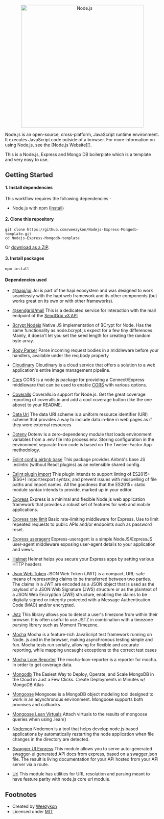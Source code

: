 <!--lint disable no-literal-urls-->
<p align="center">
  <a href="https://nodejs.org/">
    <img
      alt="Node.js"
      src="https://nodejs.org/static/images/logo-light.svg"
      width="400"
    />
  </a>
</p>

Node.js is an open-source, cross-platform, JavaScript runtime environment. It
executes JavaScript code outside of a browser. For more information on using
Node.js, see the [Node.js Website][].

This is a Node.js, Express and Mongo DB boilerplate which is a template and very easy to use.


## Getting Started


#### 1. Install dependencies

This workflow requires the following dependencies -

- Node.js with npm ([Install](https://github.com/joyent/node/wiki/Installing-Node.js-via-package-manager))

#### 2. Clone this repository

```
git clone https://github.com/weezykon/Nodejs-Express-Mongodb-template.git
cd Nodejs-Express-Mongodb-template
```

Or [download as a ZIP](https://github.com/weezykon/Nodejs-Express-Mongodb-template/archive/main.zip).

#### 3. Install packages

```
npm install
```

#### Dependencies used
- [@hapi/joi](https://www.npmjs.com/package/@hapi/joi)
Joi is part of the hapi ecosystem and was designed to work seamlessly with the hapi web framework and its other components (but works great on its own or with other frameworks).

- [@sendgrid/mail](https://www.npmjs.com/package/@sendgrid/mail)
This is a dedicated service for interaction with the mail endpoint of the [SendGrid v3 API](https://sendgrid.com/docs/API_Reference/api_v3.html)

- [Bcrypt Nodejs](https://www.npmjs.com/package/bcrypt-nodejs)
Native JS implementation of BCrypt for Node. Has the same functionality as node.bcrypt.js expect for a few tiny differences. Mainly, it doesn't let you set the seed length for creating the random byte array.

- [Body Parser](https://www.npmjs.com/package/body-parser)
Parse incoming request bodies in a middleware before your handlers, available under the req.body property

- [Cloudinary](https://www.npmjs.com/package/cloudinary)
Cloudinary is a cloud service that offers a solution to a web application's entire image management pipeline.

- [Cors](https://www.npmjs.com/package/cors)
CORS is a node.js package for providing a Connect/Express middleware that can be used to enable [CORS](http://en.wikipedia.org/wiki/Cross-origin_resource_sharing) with various options.

- [Coveralls](https://www.npmjs.com/package/coveralls)
Coveralls.io support for Node.js. Get the great coverage reporting of coveralls.io and add a cool coverage button (like the one above) to your README.

- [Data Uri](https://www.npmjs.com/package/datauri)
The data URI scheme is a uniform resource identifier (URI) scheme that provides a way to include data in-line in web pages as if they were external resources

- [Dotenv](https://www.npmjs.com/package/dotenv)
Dotenv is a zero-dependency module that loads environment variables from a .env file into process.env. Storing configuration in the environment separate from code is based on The Twelve-Factor App methodology.

- [Eslint config airbnb base](https://www.npmjs.com/package/eslint-config-airbnb-base)
This package provides Airbnb's base JS .eslintrc (without React plugins) as an extensible shared config.

- [Eslint plugin import](https://www.npmjs.com/package/eslint-plugin-import)
This plugin intends to support linting of ES2015+ (ES6+) import/export syntax, and prevent issues with misspelling of file paths and import names. All the goodness that the ES2015+ static module syntax intends to provide, marked up in your editor.

- [Express](https://www.npmjs.com/package/express)
Express is a minimal and flexible Node.js web application framework that provides a robust set of features for web and mobile applications.

- [Express rate limit](https://www.npmjs.com/package/express-rate-limit)
Basic rate-limiting middleware for Express. Use to limit repeated requests to public APIs and/or endpoints such as password reset.

- [Express useragent](https://www.npmjs.com/package/express-useragent)
Express-useragent is a simple NodeJS/ExpressJS user-agent middleware exposing user-agent details to your application and views.

- [Helmet](https://www.npmjs.com/package/helmet)
Helmet helps you secure your Express apps by setting various HTTP headers

- [Json Web Token](https://www.npmjs.com/package/jsonwebtoken)
JSON Web Token (JWT) is a compact, URL-safe means of representing claims to be transferred between two parties.  The claims in a JWT are encoded as a JSON object that is used as the payload of a JSON Web Signature (JWS) structure or as the plaintext of a JSON Web Encryption (JWE) structure, enabling the claims to be digitally signed or integrity protected with a Message Authentication Code (MAC) and/or encrypted.

- [Jstz](https://www.npmjs.com/package/jstz)
This library allows you to detect a user's timezone from within their browser. It is often useful to use JSTZ in combination with a timezone parsing library such as Moment Timezone.

- [Mocha](https://www.npmjs.com/package/mocha)
Mocha is a feature-rich JavaScript test framework running on Node. js and in the browser, making asynchronous testing simple and fun. Mocha tests run serially, allowing for flexible and accurate reporting, while mapping uncaught exceptions to the correct test cases

- [Mocha Lcov Reporter](https://www.npmjs.com/package/mocha-lcov-reporter)
The mocha-lcov-reporter is a reporter for mocha. In order to get coverage data.

- [Mongodb](https://www.npmjs.com/package/mongodb)
The Easiest Way to Deploy, Operate, and Scale MongoDB in the Cloud in Just a Few Clicks. Create Deployments in Minutes w/ MongoDB Atlas

- [Mongoose](https://www.npmjs.com/package/mongoose)
Mongoose is a MongoDB object modeling tool designed to work in an asynchronous environment. Mongoose supports both promises and callbacks.

- [Mongoose Lean Virtuals](https://www.npmjs.com/package/mongoose-lean-virtuals)
Attach virtuals to the results of mongoose queries when using .lean()

- [Nodemon](https://www.npmjs.com/package/nodemon)
Nodemon is a tool that helps develop node.js based applications by automatically restarting the node application when file changes in the directory are detected.

- [Swagger UI Express]()
This module allows you to serve auto-generated [swagger-ui](https://swagger.io/tools/swagger-ui/) generated API docs from express, based on a swagger.json file. The result is living documentation for your API hosted from your API server via a route.

- [Url](https://www.npmjs.com/package/url)
This module has utilities for URL resolution and parsing meant to have feature parity with node.js core url module.

## Footnotes

- Created by [Weezykon](https://twitter.com/weezykon)
- Licensed under [MIT](https://github.com/nodejs/node-addon-api/blob/master/LICENSE.md)
